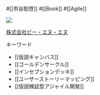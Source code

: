 #[[市谷聡啓]] #[[Book]] #[[Agile]]

![](https://bnn.co.jp/cdn/shop/products/9784802511193.jpg?height=500&v=1677922118)

[株式会社ビー・エヌ・エヌ](https://bnn.co.jp/products/9784802511193)

キーワード
- [[仮説キャンバス]]
- [[ゴールデンサークル]]
- [[インセプションデッキ]]
- [[ユーザーストーリーマッピング]]
- [[仮説検証型アジャイル開発]]